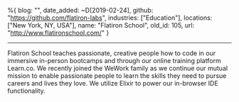 %{
  blog: "",
  date_added: ~D[2019-02-24],
  github: "https://github.com/flatiron-labs",
  industries: ["Education"],
  locations: ["New York, NY, USA"],
  name: "Flatiron School",
  old_id: 105,
  url: "http://www.flatironschool.com/"
}

---

Flatiron School teaches passionate, creative people how to code in our immersive in-person bootcamps and through our online training platform Learn.co.  We recently joined the WeWork family as we continue our mutual mission to enable passionate people to learn the skills they need to pursue careers and lives they love.  We utilize Elixir to power our in-browser IDE functionality.
